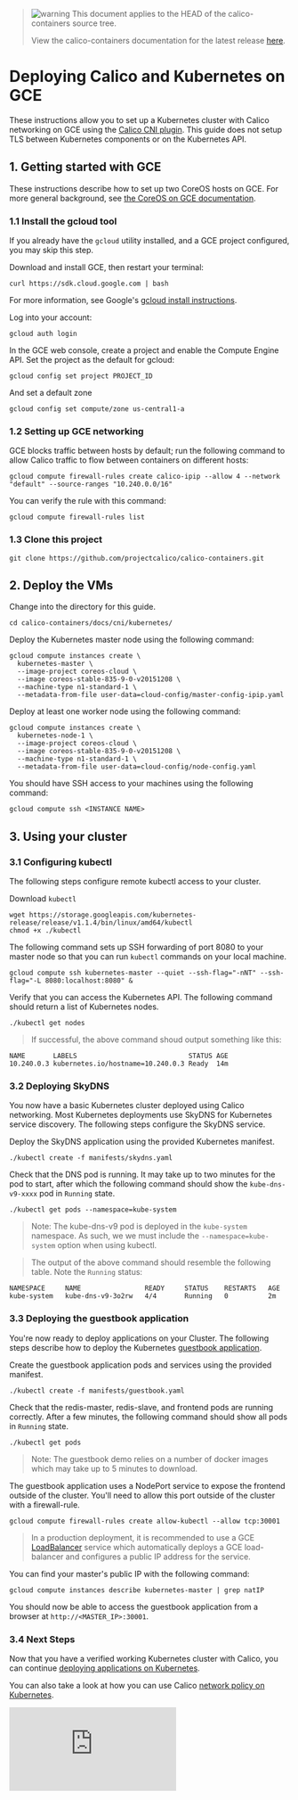 <!--- master only -->
> ![warning](../../images/warning.png) This document applies to the HEAD of the calico-containers source tree.
>
> View the calico-containers documentation for the latest release [here](https://github.com/projectcalico/calico-containers/blob/v0.17.0/README.md).
<!--- else
> You are viewing the calico-containers documentation for release **release**.
<!--- end of master only -->

# Deploying Calico and Kubernetes on GCE

These instructions allow you to set up a Kubernetes cluster with Calico networking on GCE using the [Calico CNI plugin][calico-cni]. This guide does not setup TLS between Kubernetes components or on the Kubernetes API.

## 1. Getting started with GCE
These instructions describe how to set up two CoreOS hosts on GCE.  For more general background, see
[the CoreOS on GCE documentation][coreos-gce].

### 1.1 Install the gcloud tool
If you already have the `gcloud` utility installed, and a GCE project configured, you may skip this step.

Download and install GCE, then restart your terminal:
```
curl https://sdk.cloud.google.com | bash
```
For more information, see Google's [gcloud install instructions][gcloud-instructions].

Log into your account:
```
gcloud auth login
```

In the GCE web console, create a project and enable the Compute Engine API.
Set the project as the default for gcloud:
```
gcloud config set project PROJECT_ID
```
And set a default zone
```
gcloud config set compute/zone us-central1-a
```

### 1.2 Setting up GCE networking
GCE blocks traffic between hosts by default; run the following command to allow Calico traffic to flow between
containers on different hosts:
```
gcloud compute firewall-rules create calico-ipip --allow 4 --network "default" --source-ranges "10.240.0.0/16"
```
You can verify the rule with this command:
```
gcloud compute firewall-rules list
```

<!--- master only -->
### 1.3 Clone this project

    git clone https://github.com/projectcalico/calico-containers.git
<!--- else
### 1.3 Clone this project, and checkout the **release** release

    git clone https://github.com/projectcalico/calico-containers.git
    git checkout tags/**release**
<!--- end of master only -->

## 2. Deploy the VMs
Change into the directory for this guide.
```
cd calico-containers/docs/cni/kubernetes/
```

Deploy the Kubernetes master node using the following command:
```
gcloud compute instances create \
  kubernetes-master \
  --image-project coreos-cloud \
  --image coreos-stable-835-9-0-v20151208 \
  --machine-type n1-standard-1 \
  --metadata-from-file user-data=cloud-config/master-config-ipip.yaml
```

Deploy at least one worker node using the following command:
```
gcloud compute instances create \
  kubernetes-node-1 \
  --image-project coreos-cloud \
  --image coreos-stable-835-9-0-v20151208 \
  --machine-type n1-standard-1 \
  --metadata-from-file user-data=cloud-config/node-config.yaml
```

You should have SSH access to your machines using the following command:
```
gcloud compute ssh <INSTANCE NAME>
```

## 3. Using your cluster
### 3.1 Configuring kubectl
The following steps configure remote kubectl access to your cluster.

Download `kubectl`
```
wget https://storage.googleapis.com/kubernetes-release/release/v1.1.4/bin/linux/amd64/kubectl
chmod +x ./kubectl
```

The following command sets up SSH forwarding of port 8080 to your master node so that you can run `kubectl` commands on your local machine.
```
gcloud compute ssh kubernetes-master --quiet --ssh-flag="-nNT" --ssh-flag="-L 8080:localhost:8080" &
```

Verify that you can access the Kubernetes API.  The following command should return a list of Kubernetes nodes.
```
./kubectl get nodes
```

>If successful, the above command shoud output something like this:
```
NAME       LABELS                            STATUS AGE
10.240.0.3 kubernetes.io/hostname=10.240.0.3 Ready  14m
```

### 3.2 Deploying SkyDNS
You now have a basic Kubernetes cluster deployed using Calico networking.  Most Kubernetes deployments use SkyDNS for Kubernetes service discovery.  The following steps configure the SkyDNS service.

Deploy the SkyDNS application using the provided Kubernetes manifest.
```
./kubectl create -f manifests/skydns.yaml
```

Check that the DNS pod is running. It may take up to two minutes for the pod to start, after which the following command should show the `kube-dns-v9-xxxx` pod in `Running` state.
```
./kubectl get pods --namespace=kube-system
```
> Note: The kube-dns-v9 pod is deployed in the `kube-system` namespace.  As such, we we must include the `--namespace=kube-system` option when using kubectl.

>The output of the above command should resemble the following table.  Note the `Running` status:
```
NAMESPACE     NAME                READY     STATUS    RESTARTS   AGE
kube-system   kube-dns-v9-3o2rw   4/4       Running   0          2m
```

### 3.3 Deploying the guestbook application
You're now ready to deploy applications on your Cluster.  The following steps describe how to deploy the Kubernetes [guestbook application][guestbook].

Create the guestbook application pods and services using the provided manifest.
```
./kubectl create -f manifests/guestbook.yaml
```

Check that the redis-master, redis-slave, and frontend pods are running correctly.  After a few minutes, the following command should show all pods in `Running` state.
```
./kubectl get pods
```
> Note: The guestbook demo relies on a number of docker images which may take up to 5 minutes to download.

The guestbook application uses a NodePort service to expose the frontend outside of the cluster.  You'll need to allow this port outside of the cluster with a firewall-rule.
```
gcloud compute firewall-rules create allow-kubectl --allow tcp:30001
```
> In a production deployment, it is recommended to use a GCE [LoadBalancer][loadbalancers] service which automatically deploys a GCE load-balancer and configures a public IP address for the service.

You can find your master's public IP with the following command:
```
gcloud compute instances describe kubernetes-master | grep natIP
```

You should now be able to access the guestbook application from a browser at `http://<MASTER_IP>:30001`.

### 3.4 Next Steps

Now that you have a verified working Kubernetes cluster with Calico, you can continue [deploying applications on Kubernetes][examples].

You can also take a look at how you can use Calico [network policy on Kubernetes](Policy.md).


[calico-cni]: https://github.com/projectcalico/calico-cni
[coreos-gce]: https://coreos.com/docs/running-coreos/cloud-providers/google-compute-engine/
[gcloud-instructions]: https://cloud.google.com/compute/docs/gcloud-compute/
[guestbook]: https://github.com/kubernetes/kubernetes/blob/master/examples/guestbook/README.md
[loadbalancers]: http://kubernetes.io/v1.0/docs/user-guide/services.html#type-loadbalancer
[examples]: https://github.com/kubernetes/kubernetes/tree/master/examples


[![Analytics](https://calico-ga-beacon.appspot.com/UA-52125893-3/calico-containers/docs/cni/kubernetes/GCE.md?pixel)](https://github.com/igrigorik/ga-beacon)
